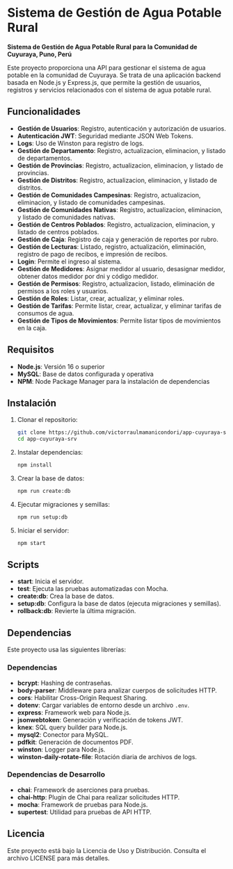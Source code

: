 # Sistema de Gestión de Agua Potable Rural

**Sistema de Gestión de Agua Potable Rural para la Comunidad de Cuyuraya, Puno, Perú**

Este proyecto proporciona una API para gestionar el sistema de agua potable en la comunidad de Cuyuraya. Se trata de una aplicación backend basada en Node.js y Express.js, que permite la gestión de usuarios, registros y servicios relacionados con el sistema de agua potable rural.

## Funcionalidades

- **Gestión de Usuarios**: Registro, autenticación y autorización de usuarios.
- **Autenticación JWT**: Seguridad mediante JSON Web Tokens.
- **Logs**: Uso de Winston para registro de logs.
- **Gestión de Departamento**: Registro, actualizacion, eliminacion, y listado de departamentos.
- **Gestión de Provincias**: Registro, actualizacion, eliminacion, y listado de provincias.
- **Gestión de Distritos**: Registro, actualizacion, eliminacion, y listado de distritos.
- **Gestión de Comunidades Campesinas**: Registro, actualizacion, eliminacion, y listado de comunidades campesinas.
- **Gestión de Comunidades Nativas**: Registro, actualizacion, eliminacion, y listado de comunidades nativas.
- **Gestión de Centros Poblados**: Registro, actualizacion, eliminacion, y listado de centros poblados.
- **Gestión de Caja**: Registro de caja y generación de reportes por rubro.
- **Gestión de Lecturas**: Listado, registro, actualización, eliminación, registro de pago de recibos, e impresión de recibos.
- **Login**: Permite el ingreso al sistema.
- **Gestión de Medidores**: Asignar medidor al usuario, desasignar medidor, obtener datos medidor por dni y código medidor.
- **Gestión de Permisos**: Registro, actualizacion, listado, eliminación de permisos a los roles y usuarios.
- **Gestión de Roles**: Listar, crear, actualizar, y eliminar roles.
- **Gestión de Tarifas**: Permite listar, crear, actualizar, y eliminar tarifas de consumos de agua.
- **Gestión de Tipos de Movimientos**: Permite listar tipos de movimientos en la caja.

## Requisitos

- **Node.js**: Versión 16 o superior
- **MySQL**: Base de datos configurada y operativa
- **NPM**: Node Package Manager para la instalación de dependencias

## Instalación

1. Clonar el repositorio:
   ```bash
   git clone https://github.com/victorraulmamanicondori/app-cuyuraya-srv.git 
   cd app-cuyuraya-srv
   ```

2. Instalar dependencias:
   ```bash
   npm install
   ```

3. Crear la base de datos:
   ```bash
   npm run create:db
   ```

4. Ejecutar migraciones y semillas:
   ```bash
   npm run setup:db
   ```

5. Iniciar el servidor:
   ```bash
   npm start
   ```

## Scripts

- **start**: Inicia el servidor.
- **test**: Ejecuta las pruebas automatizadas con Mocha.
- **create:db**: Crea la base de datos.
- **setup:db**: Configura la base de datos (ejecuta migraciones y semillas).
- **rollback:db**: Revierte la última migración.

## Dependencias

Este proyecto usa las siguientes librerías:

### Dependencias

- **bcrypt**: Hashing de contraseñas.
- **body-parser**: Middleware para analizar cuerpos de solicitudes HTTP.
- **cors**: Habilitar Cross-Origin Request Sharing.
- **dotenv**: Cargar variables de entorno desde un archivo `.env`.
- **express**: Framework web para Node.js.
- **jsonwebtoken**: Generación y verificación de tokens JWT.
- **knex**: SQL query builder para Node.js.
- **mysql2**: Conector para MySQL.
- **pdfkit**: Generación de documentos PDF.
- **winston**: Logger para Node.js.
- **winston-daily-rotate-file**: Rotación diaria de archivos de logs.

### Dependencias de Desarrollo

- **chai**: Framework de aserciones para pruebas.
- **chai-http**: Plugin de Chai para realizar solicitudes HTTP.
- **mocha**: Framework de pruebas para Node.js.
- **supertest**: Utilidad para pruebas de API HTTP.

## Licencia

Este proyecto está bajo la Licencia de Uso y Distribución. Consulta el archivo LICENSE para más detalles.

